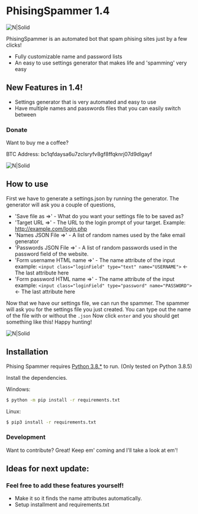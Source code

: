 # PhisingSpammer 1.4

![N|Solid](https://i.imgur.com/E5ltGFC.png)


PhisingSpammer is an automated bot that spam phising sites just by a few clicks!

  - Fully customizable name and password lists
  - An easy to use settings generator that makes life and 'spamming' very easy

## New Features in 1.4!

  - Settings generator that is very automated and easy to use
  - Have multiple names and passwords files that you can easily switch between

### Donate

Want to buy me a coffee?

BTC Address: bc1qfdaysa6u7zclsryfv8gf8ffqknrj07d9dlgayf

![N|Solid](https://i.imgur.com/smX4eoa.png)

## How to use

First we have to generate a settings.json by running the generator. The generator will ask you a couple of questions,
  - 'Save file as =>' - What do you want your settings file to be saved as?
  - 'Target URL =>' - The URL to the login prompt of your target. Example: http://example.com/login.php
  - 'Names JSON File =>' - A list of random names used by the fake email generator
  - 'Passwords JSON File =>' - A list of random passwords used in the password field of the website.
  - 'Form username HTML name =>' - The name attribute of the input 
        example: `<input class="loginField" type="text" name="USERNAME">` <- The last attribute here
  - 'Form password HTML name =>' - The name attribute of the input 
        example: `<input class="loginField" type="password" name="PASSWORD">` <- The last attribute here
        
Now that we have our settings file, we can run the spammer. The spammer will ask you for the settings file you just created. You can type out the name of the file with or without the `.json`
Now click `enter` and you should get something like this! Happy hunting!

  ![N|Solid](https://i.imgur.com/BJQ2ahF.png)

## Installation

Phising Spammer requires [Python 3.8.*](https://www.python.org/) to run.
(Only tested on Python 3.8.5)

Install the dependencies.

Windows:
```sh
$ python -m pip install -r requirements.txt
```

Linux:
```sh
$ pip3 install -r requirements.txt
```


### Development

Want to contribute? Great!
Keep em' coming and I'll take a look at em'!

## Ideas for next update:
### Feel free to add these features yourself!
  - Make it so it finds the name attributes automatically.
  - Setup installment and requirements.txt
